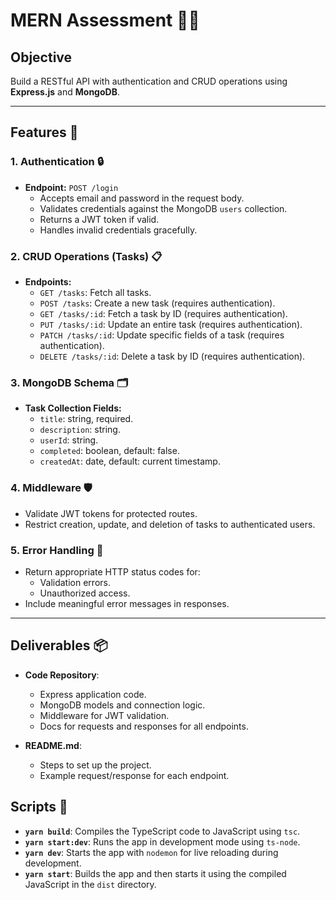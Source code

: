 # MERN Assessment 🚀✨

## Objective
Build a RESTful API with authentication and CRUD operations using **Express.js** and **MongoDB**.

---

## Features 🎯

### 1. Authentication 🔒
- **Endpoint:** `POST /login`
  - Accepts email and password in the request body.
  - Validates credentials against the MongoDB `users` collection.
  - Returns a JWT token if valid.
  - Handles invalid credentials gracefully.

### 2. CRUD Operations (Tasks) 📋
- **Endpoints:**
  - `GET /tasks`: Fetch all tasks.
  - `POST /tasks`: Create a new task (requires authentication).
  - `GET /tasks/:id`: Fetch a task by ID (requires authentication).
  - `PUT /tasks/:id`: Update an entire task (requires authentication).
  - `PATCH /tasks/:id`: Update specific fields of a task (requires authentication).
  - `DELETE /tasks/:id`: Delete a task by ID (requires authentication).

### 3. MongoDB Schema 🗂️
- **Task Collection Fields:**
  - `title`: string, required.
  - `description`: string.
  - `userId`: string.
  - `completed`: boolean, default: false.
  - `createdAt`: date, default: current timestamp.

### 4. Middleware 🛡️
- Validate JWT tokens for protected routes.
- Restrict creation, update, and deletion of tasks to authenticated users.

### 5. Error Handling 🚨
- Return appropriate HTTP status codes for:
  - Validation errors.
  - Unauthorized access.
- Include meaningful error messages in responses.

---

## Deliverables 📦
- **Code Repository**:
  - Express application code.
  - MongoDB models and connection logic.
  - Middleware for JWT validation.
  - Docs for requests and responses for all endpoints.

- **README.md**:
  - Steps to set up the project.
  - Example request/response for each endpoint.

## Scripts 📜

- **`yarn build`**: Compiles the TypeScript code to JavaScript using `tsc`.  
- **`yarn start:dev`**: Runs the app in development mode using `ts-node`.  
- **`yarn dev`**: Starts the app with `nodemon` for live reloading during development.  
- **`yarn start`**: Builds the app and then starts it using the compiled JavaScript in the `dist` directory.  
